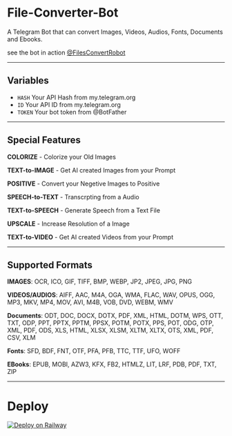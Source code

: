 # File-Converter-Bot

A Telegram Bot that can convert Images, Videos, Audios, Fonts, Documents and Ebooks.

see the bot in action [@FilesConvertRobot](https://t.me/filesconvertrobot)

---

## Variables
- `HASH` Your API Hash from my.telegram.org
- `ID` Your API ID from my.telegram.org
- `TOKEN` Your bot token from @BotFather

---

## Special Features

**COLORIZE** - Colorize your Old Images

**TEXT-to-IMAGE** - Get AI created Images from your Prompt

**POSITIVE** - Convert your Negetive Images to Positive

**SPEECH-to-TEXT** - Transcrpting from a Audio

**TEXT-to-SPEECH** - Generate Speech from a Text File

**UPSCALE** - Increase Resolution of a Image

**TEXT-to-VIDEO** - Get AI created Videos from your Prompt

---

## Supported Formats

**IMAGES**:  OCR, ICO, GIF, TIFF, BMP, WEBP, JP2, JPEG, JPG, PNG

**VIDEOS/AUDIOS**:  AIFF, AAC, M4A, OGA, WMA, FLAC, WAV, OPUS, OGG, MP3, MKV, MP4, MOV, AVI, M4B, VOB, DVD, WEBM, WMV

**Documents**:  ODT, DOC, DOCX, DOTX, PDF, XML, HTML, DOTM, WPS, OTT, TXT, ODP, PPT, PPTX, PPTM, PPSX, POTM, POTX, PPS, POT, ODG, OTP, XML, PDF, ODS, XLS, HTML, XLSX, XLSM, XLTM, XLTX, OTS, XML, PDF, CSV, XLM

**Fonts**:  SFD, BDF, FNT, OTF, PFA, PFB, TTC, TTF, UFO, WOFF

**EBooks**:  EPUB, MOBI, AZW3, KFX, FB2, HTMLZ, LIT, LRF, PDB, PDF, TXT, ZIP

---

# Deploy

[![Deploy on Railway](https://railway.app/button.svg)](https://railway.app/new/template/p9CtdU?referralCode=_4oAwx)



